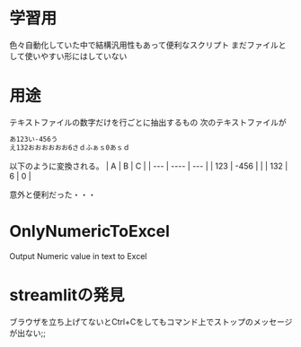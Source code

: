 # 学習用
色々自動化していた中で結構汎用性もあって便利なスクリプト
まだファイルとして使いやすい形にはしていない
# 用途
テキストファイルの数字だけを行ごとに抽出するもの
次のテキストファイルが
```txt 
あ123い-456う
え132おおおおおお6さｄふぁｓ0あｓｄ
```

以下のように変換される。
| A   | B    | C   |
| --- | ---- | --- |
| 123 | -456 |     |
| 132 | 6    | 0   |

意外と便利だった・・・
# OnlyNumericToExcel
Output Numeric value in text to Excel

# streamlitの発見  
ブラウザを立ち上げてないとCtrl+Cをしてもコマンド上でストップのメッセージが出ない;;  
